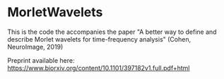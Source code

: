 # MorletWavelets

This is the code the accompanies the paper "A better way to define and describe Morlet wavelets for time-frequency analysis" (Cohen, NeuroImage, 2019)

Preprint available here: https://www.biorxiv.org/content/10.1101/397182v1.full.pdf+html
